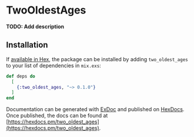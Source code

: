 # TwoOldestAges

**TODO: Add description**

## Installation

If [available in Hex](https://hex.pm/docs/publish), the package can be installed
by adding `two_oldest_ages` to your list of dependencies in `mix.exs`:

```elixir
def deps do
  [
    {:two_oldest_ages, "~> 0.1.0"}
  ]
end
```

Documentation can be generated with [ExDoc](https://github.com/elixir-lang/ex_doc)
and published on [HexDocs](https://hexdocs.pm). Once published, the docs can
be found at [https://hexdocs.pm/two_oldest_ages](https://hexdocs.pm/two_oldest_ages).

